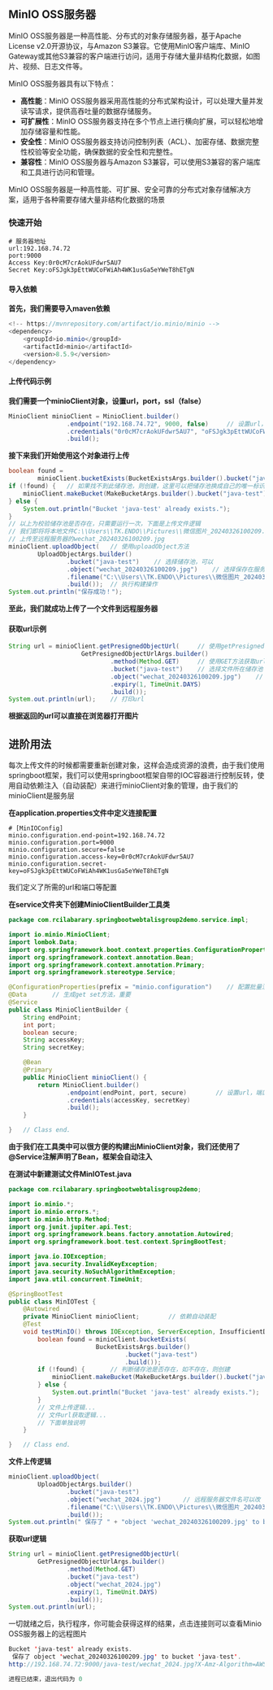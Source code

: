 ## MinIO OSS服务器

MinIO OSS服务器是一种高性能、分布式的对象存储服务器，基于Apache License v2.0开源协议，与Amazon S3兼容。它使用MinIO客户端库、MinIO Gateway或其他S3兼容的客户端进行访问，适用于存储大量非结构化数据，如图片、视频、日志文件等。

MinIO OSS服务器具有以下特点：

-   **高性能**：MinIO OSS服务器采用高性能的分布式架构设计，可以处理大量并发读写请求，提供高吞吐量的数据存储服务。
-   **可扩展性**：MinIO OSS服务器支持在多个节点上进行横向扩展，可以轻松地增加存储容量和性能。
-   **安全性**：MinIO OSS服务器支持访问控制列表（ACL）、加密存储、数据完整性校验等安全功能，确保数据的安全性和完整性。
-   **兼容性**：MinIO OSS服务器与Amazon S3兼容，可以使用S3兼容的客户端库和工具进行访问和管理。

MinIO OSS服务器是一种高性能、可扩展、安全可靠的分布式对象存储解决方案，适用于各种需要存储大量非结构化数据的场景

### 快速开始

```properties
# 服务器地址
url:192.168.74.72
port:9000
Access Key:0r0cM7crAokUFdwr5AU7
Secret Key:oFSJgk3pEttWUCoFWiAh4WK1usGa5eYWeT8hETgN
```

#### 导入依赖

**首先，我们需要导入maven依赖**

```java
<!-- https://mvnrepository.com/artifact/io.minio/minio -->
<dependency>
    <groupId>io.minio</groupId>
    <artifactId>minio</artifactId>
    <version>8.5.9</version>
</dependency>
```

#### 上传代码示例

**我们需要一个minioClient对象，设置url，port，ssl（false）**

```java
MinioClient minioClient = MinioClient.builder()
                .endpoint("192.168.74.72", 9000, false)		// 设置url，端口，SSL  设置密钥↓
                .credentials("0r0cM7crAokUFdwr5AU7", "oFSJgk3pEttWUCoFWiAh4WK1usGa5eYWeT8hETgN")
                .build();
```

**接下来我们开始使用这个对象进行上传**

```java
boolean found =
        minioClient.bucketExists(BucketExistsArgs.builder().bucket("java-test").build());
if (!found) {	// 如果找不到此储存池，则创建，这里可以把储存池换成自己的唯一标识，在这里java-test为自定义储存池
    minioClient.makeBucket(MakeBucketArgs.builder().bucket("java-test").build());
} else {
    System.out.println("Bucket 'java-test' already exists.");
}
// 以上为校验储存池是否存在，只需要运行一次，下面是上传文件逻辑
// 我们即将将本地文件C:\\Users\\TK.ENDO\\Pictures\\微信图片_20240326100209.jpg
// 上传至远程服务器的wechat_20240326100209.jpg
minioClient.uploadObject(	// 使用uploadObject方法
        UploadObjectArgs.builder()
                .bucket("java-test")	// 选择储存池，可以
                .object("wechat_20240326100209.jpg")	// 选择保存在服务器的文件名称
                .filename("C:\\Users\\TK.ENDO\\Pictures\\微信图片_20240326100209.jpg")	// 选择本地文件路径
                .build());	// 执行构建操作
System.out.println("保存成功！");
```

**至此，我们就成功上传了一个文件到远程服务器**

#### 获取url示例

```java
String url = minioClient.getPresignedObjectUrl(		// 使用getPresignedObjectUrl方法获取文件url
                    GetPresignedObjectUrlArgs.builder()
                            .method(Method.GET)		// 使用GET方法获取url值
                            .bucket("java-test")	// 选择文件所在储存池
                            .object("wechat_20240326100209.jpg")	// 选择文件名字
                            .expiry(1, TimeUnit.DAYS)
                            .build());
System.out.println(url);	// 打印url
```

**根据返回的url可以直接在浏览器打开图片**

## 进阶用法

每次上传文件的时候都需要重新创建对象，这样会造成资源的浪费，由于我们使用springboot框架，我们可以使用springboot框架自带的IOC容器进行控制反转，使用自动依赖注入（自动装配）来进行minioClient对象的管理，由于我们的minioClient是服务层

**在application.properties文件中定义连接配置**

```properties
# [MinIOConfig]
minio.configuration.end-point=192.168.74.72
minio.configuration.port=9000
minio.configuration.secure=false
minio.configuration.access-key=0r0cM7crAokUFdwr5AU7
minio.configuration.secret-key=oFSJgk3pEttWUCoFWiAh4WK1usGa5eYWeT8hETgN
```

我们定义了所需的url和端口等配置

**在service文件夹下创建MinioClientBuilder工具类**

```java
package com.rcilabarary.springbootwebtalisgroup2demo.service.impl;

import io.minio.MinioClient;
import lombok.Data;
import org.springframework.boot.context.properties.ConfigurationProperties;
import org.springframework.context.annotation.Bean;
import org.springframework.context.annotation.Primary;
import org.springframework.stereotype.Service;

@ConfigurationProperties(prefix = "minio.configuration")	// 配置批量注入
@Data		// 生成get set方法，重要
@Service
public class MinioClientBuilder {
    String endPoint;
    int port;
    boolean secure;
    String accessKey;
    String secretKey;

    @Bean
    @Primary
    public MinioClient minioClient() {
        return MinioClient.builder()
                .endpoint(endPoint, port, secure)        // 设置url，端口，SSL  设置密钥↓
                .credentials(accessKey, secretKey)
                .build();
    }

}   // Class end.
```

**由于我们在工具类中可以很方便的构建出MinioClient对象，我们还使用了@Service注解声明了Bean，框架会自动注入**

**在测试中新建测试文件MinIOTest.java**

```java
package com.rcilabarary.springbootwebtalisgroup2demo;

import io.minio.*;
import io.minio.errors.*;
import io.minio.http.Method;
import org.junit.jupiter.api.Test;
import org.springframework.beans.factory.annotation.Autowired;
import org.springframework.boot.test.context.SpringBootTest;

import java.io.IOException;
import java.security.InvalidKeyException;
import java.security.NoSuchAlgorithmException;
import java.util.concurrent.TimeUnit;

@SpringBootTest
public class MinIOTest {
    @Autowired
    private MinioClient minioClient;		// 依赖自动装配
    @Test
    void testMinIO() throws IOException, ServerException, InsufficientDataException, ErrorResponseException, NoSuchAlgorithmException, InvalidKeyException, InvalidResponseException, XmlParserException, InternalException {
        boolean found = minioClient.bucketExists(
                        BucketExistsArgs.builder()
                                .bucket("java-test")
                                .build());
        if (!found) {		// 判断储存池是否存在，如不存在，则创建
            minioClient.makeBucket(MakeBucketArgs.builder().bucket("java-test").build());
        } else {
            System.out.println("Bucket 'java-test' already exists.");
        }
		// 文件上传逻辑...
        // 文件url获取逻辑...
        // 下面单独说明
    }

}   // Class end.

```

**文件上传逻辑**

```java
minioClient.uploadObject(
        UploadObjectArgs.builder()
                .bucket("java-test")
                .object("wechat_2024.jpg")		// 远程服务器文件名可以改
                .filename("C:\\Users\\TK.ENDO\\Pictures\\微信图片_20240326100209.jpg")
                .build());
System.out.println(" 保存了 " + "object 'wechat_20240326100209.jpg' to bucket 'java-test'.");
```

**获取url逻辑**

```java
String url = minioClient.getPresignedObjectUrl(
        GetPresignedObjectUrlArgs.builder()
                .method(Method.GET)
                .bucket("java-test")
                .object("wechat_2024.jpg")
                .expiry(1, TimeUnit.DAYS)
                .build());
System.out.println(url);
```

一切就绪之后，执行程序，你可能会获得这样的结果，点击连接则可以查看Minio OSS服务器上的远程图片

```java
Bucket 'java-test' already exists.
 保存了 object 'wechat_20240326100209.jpg' to bucket 'java-test'.
http://192.168.74.72:9000/java-test/wechat_2024.jpg?X-Amz-Algorithm=AWS4-HMAC-SHA256&X-Amz-Credential=0r0cM7crAokUFdwr5AU7%2F20240419%	2Fus-east-1%2Fs3%2Faws4_request&X-Amz-Date=20240419T082347Z&X-Amz-Expires=86400&X-Amz-SignedHeaders=host&X-Amz-Signature=09ad571a1545a8c791838767c0e9494acb389e2b3a00a4b6f96dccff0bb8bddc

进程已结束，退出代码为 0
```